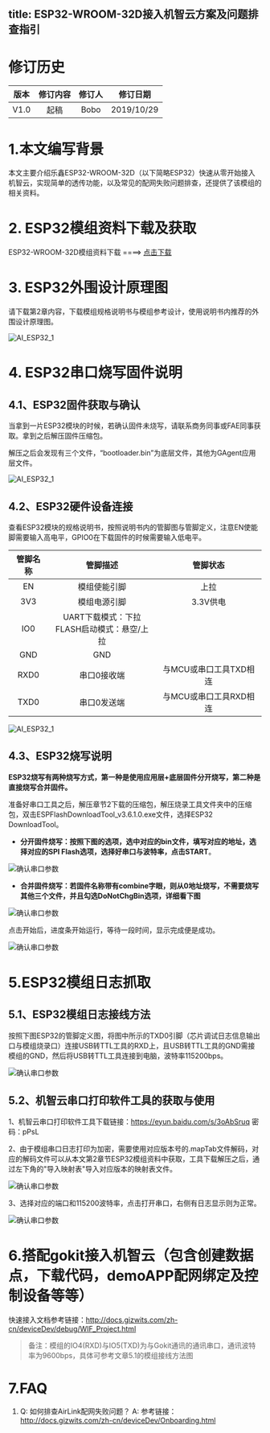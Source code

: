 title: ESP32-WROOM-32D接入机智云方案及问题排查指引
---

# 修订历史

| 版本 | 修订内容 | 修订人 |  修订日期  |
| :--: | :------: | :----: | :--------: |
| V1.0 |   起稿   |  Bobo  | 2019/10/29 |

# 1.本文编写背景

本文主要介绍乐鑫ESP32-WROOM-32D（以下简略ESP32）快速从零开始接入机智云，实现简单的透传功能，以及常见的配网失败问题排查，还提供了该模组的相关资料。

# 2. ESP32模组资料下载及获取

ESP32-WROOM-32D模组资料下载 ====> [点击下载](https://gizwits-doc-1251025085.cos.ap-guangzhou.myqcloud.com/ModuleData/WIFI-Module/ESP-ESP32/ESP32-WROOM-32D-ModuleData.zip)

# 3. ESP32外围设计原理图

请下载第2章内容，下载模组规格说明书与模组参考设计，使用说明书内推荐的外围设计原理图。

![AI_ESP32_1](/assets/zh-cn/deviceDev/ESP32/ESP32_1.png)

# 4. ESP32串口烧写固件说明

## 4.1、ESP32固件获取与确认

当拿到一片ESP32模块的时候，若确认固件未烧写，请联系商务同事或FAE同事获取。拿到之后解压固件压缩包。

解压之后会发现有三个文件，“bootloader.bin”为底层文件，其他为GAgent应用层文件。

![AI_ESP32_1](/assets/zh-cn/deviceDev/ESP32/ESP32_2.png)

## 4.2、ESP32硬件设备连接

查看ESP32模块的规格说明书，按照说明书内的管脚图与管脚定义，注意EN使能脚需要输入高电平，GPIO0在下载固件的时候需要输入低电平。

| 管脚名称 |                     管脚描述                     |        管脚状态        |
| :------: | :----------------------------------------------: | :--------------------: |
|    EN    |                   模组使能引脚                   |          上拉          |
|   3V3    |                   模组电源引脚                   |        3.3V供电        |
|   IO0    | UART下载模式：下拉<br />FLASH启动模式：悬空/上拉 |                        |
|   GND    |                       GND                        |                        |
|   RXD0   |                   串口0接收端                    | 与MCU或串口工具TXD相连 |
|   TXD0   |                   串口0发送端                    | 与MCU或串口工具RXD相连 |

![AI_ESP32_1](/assets/zh-cn/deviceDev/ESP32/ESP32_4.png)



## 4.3、ESP32烧写说明

**ESP32烧写有两种烧写方式，第一种是使用应用层+底层固件分开烧写，第二种是直接烧写合并固件。**

准备好串口工具之后，解压章节2下载的压缩包，解压烧录工具文件夹中的压缩包，双击ESPFlashDownloadTool_v3.6.1.0.exe文件，选择ESP32 DownloadTool。

- **分开固件烧写：按照下图的选项，选中对应的bin文件，填写对应的地址，选择对应的SPI Flash选项，选择好串口与波特率，点击START**。

![确认串口参数](/assets/zh-cn/deviceDev/ESP32/ESP32_5.png)

- **合并固件烧写：若固件名称带有combine字眼，则从0地址烧写，不需要烧写其他三个文件，并且勾选DoNotChgBin选项，详细看下图**

![确认串口参数](/assets/zh-cn/deviceDev/ESP32/ESP32_10.png)

点击开始后，进度条开始运行，等待一段时间，显示完成便是成功。

![确认串口参数](/assets/zh-cn/deviceDev/ESP32/ESP32_6.png)

# 5.ESP32模组日志抓取

## 5.1、ESP32模组日志接线方法

按照下图ESP32的管脚定义图，将图中所示的TXD0引脚（芯片调试日志信息输出口与模组烧录口）连接USB转TTL工具的RXD上，且USB转TTL工具的GND需接模组的GND，然后将USB转TTL工具连接到电脑，波特率115200bps。

![确认串口参数](/assets/zh-cn/deviceDev/ESP32/ESP32_7.png)

## 5.2、机智云串口打印软件工具的获取与使用

1、机智云串口打印软件工具下载链接：https://eyun.baidu.com/s/3oAbSruq 密码：pPsL

2、由于模组串口日志打印为加密，需要使用对应版本号的.mapTab文件解码，对应的解码文件可以从本文第2章节ESP32模组资料中获取，工具下载解压之后，通过左下角的"导入映射表"导入对应版本的映射表文件。

![确认串口参数](/assets/zh-cn/deviceDev/ESP32/ESP32_9.png)

3、选择对应的端口和115200波特率，点击打开串口，右侧有日志显示则为正常。

![确认串口参数](/assets/zh-cn/deviceDev/ESP32/ESP32_8.png)

# 6.搭配gokit接入机智云（包含创建数据点，下载代码，demoAPP配网绑定及控制设备等等）

快速接入文档参考链接：http://docs.gizwits.com/zh-cn/deviceDev/debug/WIF_Project.html

> 备注：模组的IO4(RXD)与IO5(TXD)为与Gokit通讯的通讯串口，通讯波特率为9600bps，具体可参考文章5.1的模组接线方法图

# 7.FAQ

1. Q: 如何排查AirLink配网失败问题？
   A: 参考链接：http://docs.gizwits.com/zh-cn/deviceDev/Onboarding.html
